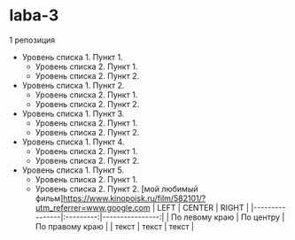 # laba-3
1 репозиция
- Уровень списка 1. Пункт 1.
    - Уровень списка 2. Пункт 1.
    - Уровень списка 2. Пункт 2.
- Уровень списка 1. Пункт 2.
    - Уровень списка 2. Пункт 1.
    - Уровень списка 2. Пункт 2.
- Уровень списка 1. Пункт 3.
    - Уровень списка 2. Пункт 1.
    - Уровень списка 2. Пункт 2.
- Уровень списка 1. Пункт 4.
    - Уровень списка 2. Пункт 1.
    - Уровень списка 2. Пункт 2. 
- Уровень списка 1. Пункт 5.
    - Уровень списка 2. Пункт 1.
    - Уровень списка 2. Пункт 2.
[мой любимый фильм]https://www.kinopoisk.ru/film/582101/?utm_referrer=www.google.com
| LEFT | CENTER | RIGHT |
|----------------|:---------:|----------------:|
| По левому краю | По центру | По правому краю |
| текст | текст | текст |
